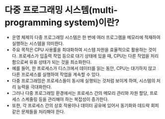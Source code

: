 # 다중 프로그래밍 시스템(multi-programming system)이란?
* 운영 체제의 다중 프로그래밍 시스템은 한 번에 여러 프로그램을 메모리에 적재하여 실행하는 시스템을 의미한다.
* 주요 목적은 CPU 사용률을 최대화하여 시스템 자원을 효율적으로 활용하는 것이다. 프로세스가 입출력 작업 등으로 대기 상태에 있을 때, CPU는 다른 작업을 처리함으로써 유휴 상태가 되는 것을 최소화한다.
* 예를 들어, 한 프로세스가 디스크에서 데이터를 읽는 동안, CPU는 대기하지 않고 다른 프로세스를 실행하여 작업을 계속할 수 있다.
* 다중 프로그래밍은 프로세스들이 동시에 실행되는 것처럼 보이게 하여, 시스템의 처리 능력을 극대화한다.
* 그러나 다중 프로그래밍 환경에서는 프로세스 간의 메모리 관리와 자원 할당, 프로세스 스케줄링 등을 관리해야 하는 복잡성이 증가한다.
* 또한, 각 프로세스 간의 상호 작용이나 데이터 공유에 있어서 동기화와 데드락 회피 같은 문제들을 처리해야 한다.
